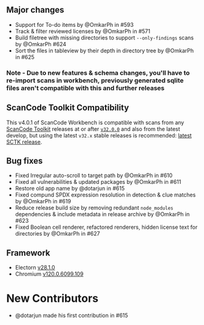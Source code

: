 ## Major changes

- Support for To-do items by @OmkarPh in #593
- Track & filter reviewed licenses by @OmkarPh in #571
- Build filetree with missing directories to support `--only-findings` scans by @OmkarPh #624
- Sort the files in tableview by their depth in directory tree by @OmkarPh in #625

### Note - Due to new features & schema changes, you'll have to re-import scans in workbench, previously generated sqlite files aren't compatible with this and further releases

## ScanCode Toolkit Compatibility

This v4.0.1 of ScanCode Workbench is compatible with scans from any [ScanCode Toolkit](https://github.com/nexB/scancode-toolkit/) releases at or after [`v32.0.0`](https://github.com/nexB/scancode-toolkit/releases/tag/v32.0.0rc4) and also from the latest develop, but using the latest `v32.x` stable releases is recommended: [latest SCTK release](https://github.com/nexB/scancode-toolkit/releases/latest).

## Bug fixes

- Fixed Irregular auto-scroll to target path by @OmkarPh in #610
- Fixed all vulnerabilities & updated packages by @OmkarPh in #611
- Restore old app name by @dotarjun in #615
- Fixed compund SPDX expression resolution in detection & clue matches by @OmkarPh in #619
- Reduce release build size by removing redundant `node_modules` dependencies & include metadata in release archive by @OmkarPh in #623
- Fixed Boolean cell renderer, refactored renderers, hidden license text for directories by @OmkarPh in #627

## Framework

- Electorn [v28.1.0](https://releases.electronjs.org/release/v28.1.0)
- Chromium [v120.0.6099.109](https://source.chromium.org/chromium/chromium/src/+/refs/tags/120.0.6099.109:)

# New Contributors

- @dotarjun made his first contribution in #615

